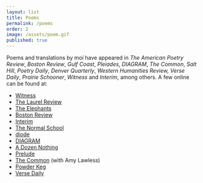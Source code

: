 ```yaml
---
layout: list
title: Poems
permalink: /poems
order: 2
image: /assets/poem.gif
published: true
---
```

Poems and translations by moí have appeared in *The American Poetry Review*, *Boston Review*,
*Gulf Coast*, *Pleiades*, *DIAGRAM*, *The Common*, *Salt Hill*, *Poetry Daily*, *Denver Quarterly*, *Western Humanities Review, Verse Daily*, *Prairie Schooner*, *Witness* and *Interim*, among others. A few online can be found at:
- [Witness](https://witness.blackmountaininstitute.org/issues/vol-xxx-2-summer-2017/raonelstam/)
- [The Laurel Review](https://laurelreview.org/issues/501)
- [The Elephants](https://theelephants.net/records/jeff-alessandrelli)
- [Boston Review](http://bostonreview.net/author/jeff-alessandrelli)
- [Interim](https://interim.squarespace.com/paz-alessandrelli)
- [The Normal School](https://www.thenormalschool.com/blog/2014/12/27/three-poems-by-jeff-alessandrelli)
- [diode](http://diodepoetry.com/v4n3/content/alessandrelli_j.html)
- [DIAGRAM](http://thediagram.com/11_1/alessandrelli.html)
- [A Dozen Nothing](https://adozennothing.com/2019/01/01/jeff-alessandrelli-january-2019/)
- [Prelude](https://preludemag.com/posts/poem-for-consciousness-rumpled-wings-and-layers/)
- [The Common](https://www.thecommononline.org/tag/jeff-alessandrelli/) (with Amy Lawless) 
- [Powder Keg](http://www.powderkegmagazine.com/jeff-alessandrelli)
- [Verse Daily](http://www.versedaily.org/2011/eriksatiewatusies.shtml)
